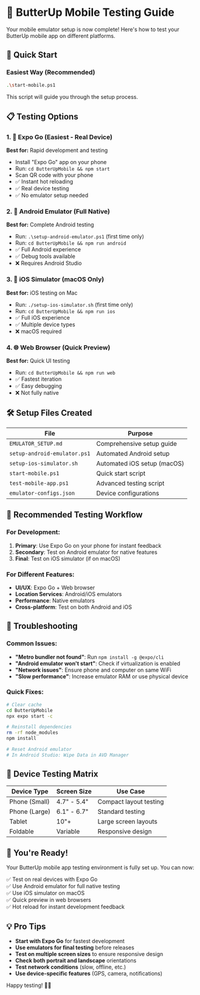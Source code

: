 # 📱 ButterUp Mobile Testing Guide

Your mobile emulator setup is now complete! Here's how to test your ButterUp mobile app on different platforms.

## 🚀 Quick Start

### Easiest Way (Recommended)
```bash
.\start-mobile.ps1
```
This script will guide you through the setup process.

## 📋 Testing Options

### 1. 📲 Expo Go (Easiest - Real Device)
**Best for:** Rapid development and testing
- Install "Expo Go" app on your phone
- Run: `cd ButterUpMobile && npm start`
- Scan QR code with your phone
- ✅ Instant hot reloading
- ✅ Real device testing
- ✅ No emulator setup needed

### 2. 🤖 Android Emulator (Full Native)
**Best for:** Complete Android testing
- Run: `.\setup-android-emulator.ps1` (first time only)
- Run: `cd ButterUpMobile && npm run android`
- ✅ Full Android experience
- ✅ Debug tools available
- ❌ Requires Android Studio

### 3. 🍎 iOS Simulator (macOS Only)
**Best for:** iOS testing on Mac
- Run: `./setup-ios-simulator.sh` (first time only)
- Run: `cd ButterUpMobile && npm run ios`
- ✅ Full iOS experience
- ✅ Multiple device types
- ❌ macOS required

### 4. 🌐 Web Browser (Quick Preview)
**Best for:** Quick UI testing
- Run: `cd ButterUpMobile && npm run web`
- ✅ Fastest iteration
- ✅ Easy debugging
- ❌ Not fully native

## 🛠 Setup Files Created

| File | Purpose |
|------|---------|
| `EMULATOR_SETUP.md` | Comprehensive setup guide |
| `setup-android-emulator.ps1` | Automated Android setup |
| `setup-ios-simulator.sh` | Automated iOS setup (macOS) |
| `start-mobile.ps1` | Quick start script |
| `test-mobile-app.ps1` | Advanced testing script |
| `emulator-configs.json` | Device configurations |

## 🎯 Recommended Testing Workflow

### For Development:
1. **Primary**: Use Expo Go on your phone for instant feedback
2. **Secondary**: Test on Android emulator for native features
3. **Final**: Test on iOS simulator (if on macOS)

### For Different Features:
- **UI/UX**: Expo Go + Web browser
- **Location Services**: Android/iOS emulators
- **Performance**: Native emulators
- **Cross-platform**: Test on both Android and iOS

## 🔧 Troubleshooting

### Common Issues:
- **"Metro bundler not found"**: Run `npm install -g @expo/cli`
- **"Android emulator won't start"**: Check if virtualization is enabled
- **"Network issues"**: Ensure phone and computer on same WiFi
- **"Slow performance"**: Increase emulator RAM or use physical device

### Quick Fixes:
```bash
# Clear cache
cd ButterUpMobile
npx expo start -c

# Reinstall dependencies
rm -rf node_modules
npm install

# Reset Android emulator
# In Android Studio: Wipe Data in AVD Manager
```

## 📱 Device Testing Matrix

| Device Type | Screen Size | Use Case |
|-------------|-------------|----------|
| Phone (Small) | 4.7" - 5.4" | Compact layout testing |
| Phone (Large) | 6.1" - 6.7" | Standard testing |
| Tablet | 10"+ | Large screen layouts |
| Foldable | Variable | Responsive design |

## 🎉 You're Ready!

Your ButterUp mobile app testing environment is fully set up. You can now:

✅ Test on real devices with Expo Go  
✅ Use Android emulator for full native testing  
✅ Use iOS simulator on macOS  
✅ Quick preview in web browsers  
✅ Hot reload for instant development feedback  

## 💡 Pro Tips

- **Start with Expo Go** for fastest development
- **Use emulators for final testing** before releases  
- **Test on multiple screen sizes** to ensure responsive design
- **Check both portrait and landscape** orientations
- **Test network conditions** (slow, offline, etc.)
- **Use device-specific features** (GPS, camera, notifications)

Happy testing! 🧈📱

